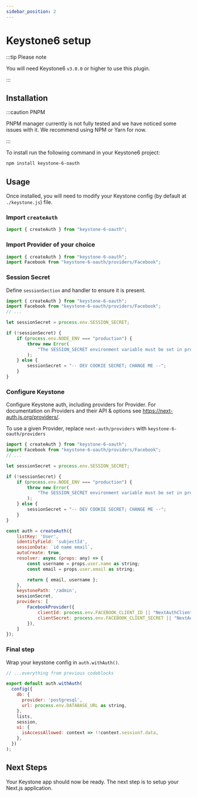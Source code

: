 ```yaml
---
sidebar_position: 2
---
```


# Keystone6 setup

:::tip Please note

You will need Keystone6 `v3.0.0` or higher to use this plugin.

:::

## Installation


:::caution PNPM

PNPM manager currently is not fully tested and we have noticed some issues with it. We recommend using NPM or Yarn for now.

:::

To install run the following command in your Keystone6 project:

```bash npm2yarn2pnpm
npm install keystone-6-oauth
```
 
## Usage

Once installed, you will need to modify your Keystone config (by default at `./keystone.js`) file.

### Import `createAuth`

```javascript showLineNumbers title="keystone.js"
import { createAuth } from "keystone-6-oauth";
```

### Import Provider of your choice

```javascript {2} showLineNumbers title="keystone.js"
import { createAuth } from "keystone-6-oauth";
import Facebook from "keystone-6-oauth/providers/Facebook";
```

### Session Secret

<!-- TODO: Add description about session secret -->

Define `sessionSection` and handler to ensure it is present.

```javascript {5,7-15} showLineNumbers title="keystone.js"
import { createAuth } from "keystone-6-oauth";
import Facebook from "keystone-6-oauth/providers/Facebook";
// ...

let sessionSecret = process.env.SESSION_SECRET;

if (!sessionSecret) {
    if (process.env.NODE_ENV === "production") {
        throw new Error(
            "The SESSION_SECRET environment variable must be set in production"
        );
    } else {
        sessionSecret = "-- DEV COOKIE SECRET; CHANGE ME --";
    }
}
```

### Configure Keystone

Configure Keystone auth, including providers for Provider. For documentation on Providers and their API & options see https://next-auth.js.org/providers/.

To use a given Provider, replace `next-auth/providers` with `keystone-6-oauth/providers`

```javascript {17-36} showLineNumbers title="keystone.js"
import { createAuth } from "keystone-6-oauth";
import Facebook from "keystone-6-oauth/providers/Facebook";
// ...

let sessionSecret = process.env.SESSION_SECRET;

if (!sessionSecret) {
    if (process.env.NODE_ENV === "production") {
        throw new Error(
            "The SESSION_SECRET environment variable must be set in production"
        );
    } else {
        sessionSecret = "-- DEV COOKIE SECRET; CHANGE ME --";
    }
}

const auth = createAuth({
    listKey: 'User',
    identityField: 'subjectId',
    sessionData: `id name email`,
    autoCreate: true,
    resolver: async (props: any) => {
        const username = props.user.name as string;
        const email = props.user.email as string;

        return { email, username };
    },
    keystonePath: '/admin',
    sessionSecret,
    providers: [
        FacebookProvider({
            clientId: process.env.FACEBOOK_CLIENT_ID || "NextAuthClientID",
            clientSecret: process.env.FACEBOOK_CLIENT_SECRET || "NextAuthClientSecret",
        }),
    ]
});
```

### Final step

Wrap your keystone config in `auth.withAuth()`.

```javascript {3-17} showLineNumbers title="keystone.js"
// ...everything from previous codeblocks

export default auth.withAuth(
  config({
    db: {
      provider: 'postgresql',
      url: process.env.DATABASE_URL as string,
    },
    lists,
    session,
    ui: {
      isAccessAllowed: context => !!context.session?.data,
    },
  })
);
```

## Next Steps

Your Keystone app should now be ready. The next step is to setup your Next.js application.